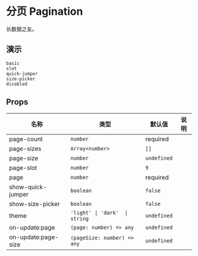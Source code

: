 # 分页 Pagination
<!--single-column-->
长数据之友。

## 演示
```demo
basic
slot
quick-jumper
size-picker
disabled
```

## Props
|名称|类型|默认值|说明|
|-|-|-|-|
|page-count|`number`|required||
|page-sizes|`Array<number>`|`[]`||
|page-size|`number`|`undefined`||
|page-slot|`number`|`9`||
|page|`number`|required||
|show-quick-jumper|`boolean`|`false`||
|show-size-picker|`boolean`|`false`||
|theme|`'light' \| 'dark'  \| string`|`undefined`||
|on-update:page|`(page: number) => any`|`undefined`||
|on-update:page-size|`(pageSize: number) => any`|`undefined`||
